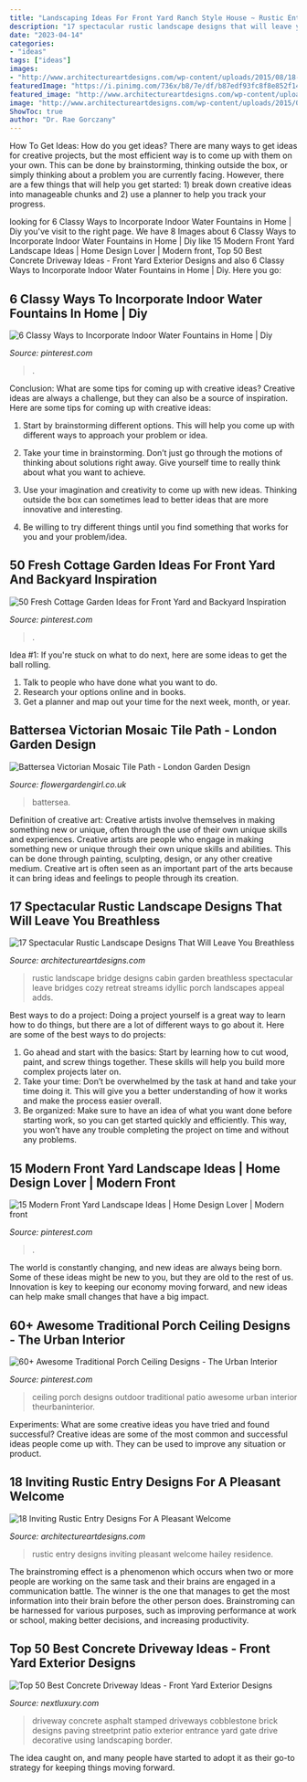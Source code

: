 ```yaml
---
title: "Landscaping Ideas For Front Yard Ranch Style House ~ Rustic Entry Designs Inviting Pleasant Welcome Hailey Residence"
description: "17 spectacular rustic landscape designs that will leave you breathless"
date: "2023-04-14"
categories:
- "ideas"
tags: ["ideas"]
images:
- "http://www.architectureartdesigns.com/wp-content/uploads/2015/08/18-Inviting-Rustic-Entry-Designs-For-A-Pleasant-Welcome-8.jpg"
featuredImage: "https://i.pinimg.com/736x/b8/7e/df/b87edf93fc8f8e852f14ed42917cfc8a.jpg"
featured_image: "http://www.architectureartdesigns.com/wp-content/uploads/2015/08/17-Spectacular-Rustic-Landscape-Designs-That-Will-Leave-You-Breathless-8.jpg"
image: "http://www.architectureartdesigns.com/wp-content/uploads/2015/08/18-Inviting-Rustic-Entry-Designs-For-A-Pleasant-Welcome-8.jpg"
ShowToc: true
author: "Dr. Rae Gorczany"
---
```



How To Get Ideas: How do you get ideas?
There are many ways to get ideas for creative projects, but the most efficient way is to come up with them on your own. This can be done by brainstorming, thinking outside the box, or simply thinking about a problem you are currently facing. However, there are a few things that will help you get started: 1) break down creative ideas into manageable chunks and 2) use a planner to help you track your progress.

	

		
looking for 6 Classy Ways to Incorporate Indoor Water Fountains in Home | Diy you've visit to the right page. We have 8 Images about 6 Classy Ways to Incorporate Indoor Water Fountains in Home | Diy like 15 Modern Front Yard Landscape Ideas | Home Design Lover | Modern front, Top 50 Best Concrete Driveway Ideas - Front Yard Exterior Designs and also 6 Classy Ways to Incorporate Indoor Water Fountains in Home | Diy. Here you go:
		
    
## 6 Classy Ways To Incorporate Indoor Water Fountains In Home | Diy

<img loading=lazy src="https://i.pinimg.com/736x/70/ce/2d/70ce2d23ed61a75dd95c42e972fcd0df.jpg" onerror="this.onerror=null;this.src='https://tse4.mm.bing.net/th?id=OIP.baAux7dC_3ybKwcw9EMHKAHaLF&amp;pid=15.1';" alt="6 Classy Ways to Incorporate Indoor Water Fountains in Home | Diy">

_Source: pinterest.com_

>. 

	

Conclusion: What are some tips for coming up with creative ideas?
Creative ideas are always a challenge, but they can also be a source of inspiration. Here are some tips for coming up with creative ideas:
1. Start by brainstorming different options. This will help you come up with different ways to approach your problem or idea.

2. Take your time in brainstorming. Don’t just go through the motions of thinking about solutions right away. Give yourself time to really think about what you want to achieve.

3. Use your imagination and creativity to come up with new ideas. Thinking outside the box can sometimes lead to better ideas that are more innovative and interesting.

4. Be willing to try different things until you find something that works for you and your problem/idea.

    
## 50 Fresh Cottage Garden Ideas For Front Yard And Backyard Inspiration

<img loading=lazy src="https://i.pinimg.com/736x/b8/7e/df/b87edf93fc8f8e852f14ed42917cfc8a.jpg" onerror="this.onerror=null;this.src='https://tse1.mm.bing.net/th?id=OIP.2kjnyDIeItqPPVAINABRvgHaK9&amp;pid=15.1';" alt="50 Fresh Cottage Garden Ideas for Front Yard and Backyard Inspiration">

_Source: pinterest.com_

>. 

	

Idea #1:
If you're stuck on what to do next, here are some ideas to get the ball rolling.
1. Talk to people who have done what you want to do.
2. Research your options online and in books.
3. Get a planner and map out your time for the next week, month, or year.

    
## Battersea Victorian Mosaic Tile Path - London Garden Design

<img loading=lazy src="http://flowergardengirl.co.uk/wp-content/uploads/2014/09/black-and-white-victorian-reproduction-mosaic-tile-path-battersea-York-stone-rope-edge-buxus-london-front-garden-11-571x1024.jpg" onerror="this.onerror=null;this.src='https://tse2.mm.bing.net/th?id=OIP.ZFEy2x48HPzGMe10JQ0_SAHaNS&amp;pid=15.1';" alt="Battersea Victorian Mosaic Tile Path - London Garden Design">

_Source: flowergardengirl.co.uk_

>battersea. 

	

Definition of creative art: Creative artists involve themselves in making something new or unique, often through the use of their own unique skills and experiences.
Creative artists are people who engage in making something new or unique through their own unique skills and abilities. This can be done through painting, sculpting, design, or any other creative medium. Creative art is often seen as an important part of the arts because it can bring ideas and feelings to people through its creation.

    
## 17 Spectacular Rustic Landscape Designs That Will Leave You Breathless

<img loading=lazy src="http://www.architectureartdesigns.com/wp-content/uploads/2015/08/17-Spectacular-Rustic-Landscape-Designs-That-Will-Leave-You-Breathless-8.jpg" onerror="this.onerror=null;this.src='https://tse2.mm.bing.net/th?id=OIP.xagaw01B40pY0k5ojQPI-gAAAA&amp;pid=15.1';" alt="17 Spectacular Rustic Landscape Designs That Will Leave You Breathless">

_Source: architectureartdesigns.com_

>rustic landscape bridge designs cabin garden breathless spectacular leave bridges cozy retreat streams idyllic porch landscapes appeal adds. 

	

Best ways to do a project:
Doing a project yourself is a great way to learn how to do things, but there are a lot of different ways to go about it. Here are some of the best ways to do projects: 
1. Go ahead and start with the basics: Start by learning how to cut wood, paint, and screw things together. These skills will help you build more complex projects later on. 
2. Take your time: Don’t be overwhelmed by the task at hand and take your time doing it. This will give you a better understanding of how it works and make the process easier overall. 
3. Be organized: Make sure to have an idea of what you want done before starting work, so you can get started quickly and efficiently. This way, you won’t have any trouble completing the project on time and without any problems.

    
## 15 Modern Front Yard Landscape Ideas | Home Design Lover | Modern Front

<img loading=lazy src="https://i.pinimg.com/736x/b0/44/71/b044710725564070c340072678f8193d.jpg" onerror="this.onerror=null;this.src='https://tse4.mm.bing.net/th?id=OIP.ktYKG_wPdYP-jihicnOkRAHaE7&amp;pid=15.1';" alt="15 Modern Front Yard Landscape Ideas | Home Design Lover | Modern front">

_Source: pinterest.com_

>. 

	

The world is constantly changing, and new ideas are always being born. Some of these ideas might be new to you, but they are old to the rest of us. Innovation is key to keeping our economy moving forward, and new ideas can help make small changes that have a big impact.

    
## 60+ Awesome Traditional Porch Ceiling Designs - The Urban Interior

<img loading=lazy src="https://i.pinimg.com/736x/b4/2f/f2/b42ff254d7aa216b6ac7563b232e6148.jpg" onerror="this.onerror=null;this.src='https://tse1.mm.bing.net/th?id=OIP.ksZRDZ4A8IuUW-agQJinpwHaLH&amp;pid=15.1';" alt="60+ Awesome Traditional Porch Ceiling Designs - The Urban Interior">

_Source: pinterest.com_

>ceiling porch designs outdoor traditional patio awesome urban interior theurbaninterior. 

	

Experiments: What are some creative ideas you have tried and found successful?
Creative ideas are some of the most common and successful ideas people come up with. They can be used to improve any situation or product.

    
## 18 Inviting Rustic Entry Designs For A Pleasant Welcome

<img loading=lazy src="http://www.architectureartdesigns.com/wp-content/uploads/2015/08/18-Inviting-Rustic-Entry-Designs-For-A-Pleasant-Welcome-8.jpg" onerror="this.onerror=null;this.src='https://tse4.mm.bing.net/th?id=OIP.TbW4HB5A7uJRbPg52_VR2gHaKN&amp;pid=15.1';" alt="18 Inviting Rustic Entry Designs For A Pleasant Welcome">

_Source: architectureartdesigns.com_

>rustic entry designs inviting pleasant welcome hailey residence. 

	

The brainstroming effect is a phenomenon which occurs when two or more people are working on the same task and their brains are engaged in a communication battle. The winner is the one that manages to get the most information into their brain before the other person does. Brainstroming can be harnessed for various purposes, such as improving performance at work or school, making better decisions, and increasing productivity.

    
## Top 50 Best Concrete Driveway Ideas - Front Yard Exterior Designs

<img loading=lazy src="http://nextluxury.com/wp-content/uploads/home-ideas-black-stamped-cobblestone-concrete-driveway.jpg" onerror="this.onerror=null;this.src='https://tse3.mm.bing.net/th?id=OIP.nxhbNW7nTDiN8Vv2umlnVQAAAA&amp;pid=15.1';" alt="Top 50 Best Concrete Driveway Ideas - Front Yard Exterior Designs">

_Source: nextluxury.com_

>driveway concrete asphalt stamped driveways cobblestone brick designs paving streetprint patio exterior entrance yard gate drive decorative using landscaping border. 

	

The idea caught on, and many people have started to adopt it as their go-to strategy for keeping things moving forward.

